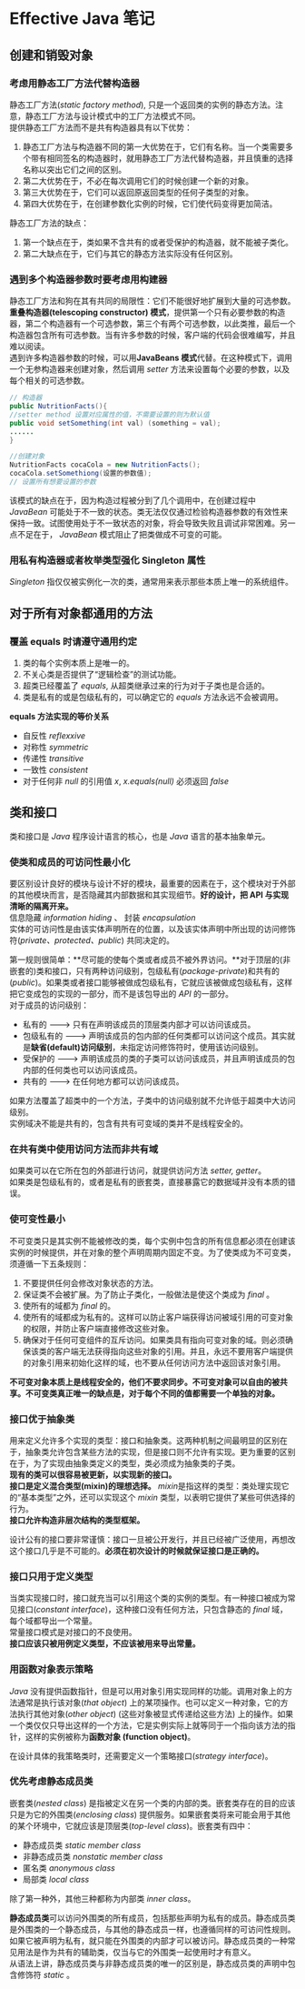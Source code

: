# Effective Java 笔记 #

## 创建和销毁对象 ##

### 考虑用静态工厂方法代替构造器 ###
  
静态工厂方法(*static factory method*), 只是一个返回类的实例的静态方法。注意，静态工厂方法与设计模式中的工厂方法模式不同。  
提供静态工厂方法而不是共有构造器具有以下优势：   
1. 静态工厂方法与构造器不同的第一大优势在于，它们有名称。当一个类需要多个带有相同签名的构造器时，就用静态工厂方法代替构造器，并且慎重的选择名称以突出它们之间的区别。
2. 第二大优势在于，不必在每次调用它们的时候创建一个新的对象。  
3. 第三大优势在于，它们可以返回原返回类型的任何子类型的对象。  
4. 第四大优势在于，在创建参数化实例的时候，它们使代码变得更加简洁。  
  
静态工厂方法的缺点：  
1. 第一个缺点在于，类如果不含共有的或者受保护的构造器，就不能被子类化。   
2. 第二大缺点在于，它们与其它的静态方法实际没有任何区别。  

### 遇到多个构造器参数时要考虑用构建器 ###
  
静态工厂方法和狗在其有共同的局限性：它们不能很好地扩展到大量的可选参数。  
**重叠构造器(telescoping constructor) 模式**，提供第一个只有必要参数的构造器，第二个构造器有一个可选参数，第三个有两个可选参数，以此类推，最后一个构造器包含所有可选参数。当有许多参数的时候，客户端的代码会很难编写，并且难以阅读。  
遇到许多构造器参数的时候，可以用**JavaBeans 模式**代替。在这种模式下，调用一个无参构造器来创建对象，然后调用 *setter* 方法来设置每个必要的参数，以及每个相关的可选参数。
  
```Java
// 构造器
public NutritionFacts(){
//setter method 设置对应属性的值，不需要设置的则为默认值
public void setSomething(int val) (something = val);
......
}

//创建对象
NutritionFacts cocaCola = new NutritionFacts();
cocaCola.setSomethiong(设置的参数值);
// 设置所有想要设置的参数
```  
  
该模式的缺点在于，因为构造过程被分到了几个调用中，在创建过程中 *JavaBean* 可能处于不一致的状态。类无法仅仅通过检验构造器参数的有效性来保持一致。试图使用处于不一致状态的对象，将会导致失败且调试非常困难。另一点不足在于， *JavaBean* 模式阻止了把类做成不可变的可能。   
  
### 用私有构造器或者枚举类型强化 Singleton 属性 ###
  
*Singleton* 指仅仅被实例化一次的类，通常用来表示那些本质上唯一的系统组件。   
  
## 对于所有对象都通用的方法 ##
  
### 覆盖 equals 时请遵守通用约定 ###
  
1. 类的每个实例本质上是唯一的。  
2. 不关心类是否提供了“逻辑检查”的测试功能。  
3. 超类已经覆盖了 *equals*, 从超类继承过来的行为对于子类也是合适的。  
4. 类是私有的或是包级私有的，可以确定它的 *equals* 方法永远不会被调用。  

**equals 方法实现的等价关系**  
* 自反性 *reflexxive*  
* 对称性 *symmetric*  
* 传递性 *transitive*  
* 一致性 *consistent*  
* 对于任何非 *null* 的引用值 *x*, *x.equals(null)* 必须返回 *false*  

## 类和接口 ##
  
  类和接口是 *Java* 程序设计语言的核心，也是 *Java* 语言的基本抽象单元。  
  
### 使类和成员的可访问性最小化 ###
   
要区别设计良好的模块与设计不好的模块，最重要的因素在于，这个模块对于外部的其他模块而言，是否隐藏其内部数据和其实现细节。**好的设计，把 API 与实现清晰的隔离开来。**   
信息隐藏 *information hiding* 、 封装 *encapsulation*  
实体的可访问性是由该实体声明所在的位置，以及该实体声明中所出现的访问修饰符(*private、protected、public*) 共同决定的。  
  
第一规则很简单：**尽可能的使每个类或者成员不被外界访问。**对于顶层的(非嵌套的)类和接口，只有两种访问级别，包级私有(*package-private*)和共有的(*public*)。如果类或者接口能够被做成包级私有，它就应该被做成包级私有，这样把它变成包的实现的一部分，而不是该包导出的 *API* 的一部分。  
对于成员的访问级别：  
* 私有的 ---> 只有在声明该成员的顶层类内部才可以访问该成员。  
* 包级私有的 ---> 声明该成员的包内部的任何类都可以访问这个成员。其实就是**缺省(default)访问级别**，未指定访问修饰符时，使用该访问级别。  
* 受保护的 ---> 声明该成员的类的子类可以访问该成员，并且声明该成员的包内部的任何类也可以访问该成员。  
* 共有的 ---> 在任何地方都可以访问该成员。  

如果方法覆盖了超类中的一个方法，子类中的访问级别就不允许低于超类中大访问级别。  
实例域决不能是共有的，包含有共有可变域的类并不是线程安全的。  
  
### 在共有类中使用访问方法而非共有域 ###
  
如果类可以在它所在包的外部进行访问，就提供访问方法 *setter, getter*。  
如果类是包级私有的，或者是私有的嵌套类，直接暴露它的数据域并没有本质的错误。  
  
### 使可变性最小 ###
  
不可变类只是其实例不能被修改的类，每个实例中包含的所有信息都必须在创建该实例的时候提供，并在对象的整个声明周期内固定不变。为了使类成为不可变类，须遵循一下五条规则：  
1. 不要提供任何会修改对象状态的方法。  
2. 保证类不会被扩展。为了防止子类化，一般做法是使这个类成为 *final* 。  
3. 使所有的域都为 *final* 的。  
4. 使所有的域都成为私有的。这样可以防止客户端获得访问被域引用的可变对象的权限，并防止客户端直接修改这些对象。  
5. 确保对于任何可变组件的互斥访问。如果类具有指向可变对象的域。则必须确保该类的客户端无法获得指向这些对象的引用。并且，永远不要用客户端提供的对象引用来初始化这样的域，也不要从任何访问方法中返回该对象引用。  

**不可变对象本质上是线程安全的，他们不要求同步。不可变对象可以自由的被共享。不可变类真正唯一的缺点是，对于每个不同的值都需要一个单独的对象。**  
  
### 接口优于抽象类 ###
  
用来定义允许多个实现的类型：接口和抽象类。这两种机制之间最明显的区别在于，抽象类允许包含某些方法的实现，但是接口则不允许有实现。更为重要的区别在于，为了实现由抽象类定义的类型，类必须成为抽象类的子类。  
**现有的类可以很容易被更新，以实现新的接口。**  
**接口是定义混合类型(mixin)的理想选择。** *mixin*是指这样的类型：类处理实现它的“基本类型”之外，还可以实现这个 *mixin* 类型，以表明它提供了某些可供选择的行为。  
**接口允许构造非层次结构的类型框架。**  
  
设计公有的接口要非常谨慎：接口一旦被公开发行，并且已经被广泛使用，再想改这个接口几乎是不可能的。**必须在初次设计的时候就保证接口是正确的。**  
  
### 接口只用于定义类型 ###
  
当类实现接口时，接口就充当可以引用这个类的实例的类型。有一种接口被成为常见接口(*constant interface*)，这种接口没有任何方法，只包含静态的 *final* 域，每个域都导出一个常量。  
常量接口模式是对接口的不良使用。  
**接口应该只被用例定义类型，不应该被用来导出常量。**  
  
### 用函数对象表示策略 ###
  
*Java* 没有提供函数指针，但是可以用对象引用实现同样的功能。调用对象上的方法通常是执行该对象(*that object*) 上的某项操作。也可以定义一种对象，它的方法执行其他对象(*other object*) (这些对象被显式传递给这些方法) 上的操作。如果一个类仅仅只导出这样的一个方法，它是实例实际上就等同于一个指向该方法的指针，这样的实例被称为**函数对象 (function object)**。  
  
在设计具体的我策略类时，还需要定义一个策略接口(*strategy interface*)。  
  
### 优先考虑静态成员类 ###
  
嵌套类(*nested class*) 是指被定义在另一个类的内部的类。嵌套类存在的目的应该只是为它的外围类(*enclosing class*) 提供服务。如果嵌套类将来可能会用于其他的某个环境中，它就应该是顶层类(*top-level class*)。嵌套类有四中：  
* 静态成员类 *static member class*  
* 非静态成员类 *nonstatic member class*  
* 匿名类 *anonymous class*  
* 局部类 *local class*  

除了第一种外，其他三种都称为内部类 *inner class*。  
  
**静态成员类**可以访问外围类的所有成员，包括那些声明为私有的成员。静态成员类是外围类的一个静态成员，与其他的静态成员一样，也遵循同样的可访问性规则。如果它被声明为私有，就只能在外围类的内部才可以被访问。静态成员类的一种常见用法是作为共有的辅助类，仅当与它的外围类一起使用时才有意义。  
从语法上讲，静态成员类与非静态成员类的唯一的区别是，静态成员类的声明中包含修饰符 *static* 。